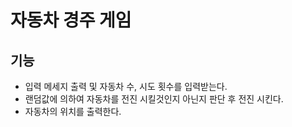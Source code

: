 # 자동차 경주 게임
## 기능
* 입력 메세지 출력 및 자동차 수, 시도 횟수를 입력받는다.
* 랜덤값에 의하여 자동차를 전진 시킬것인지 아닌지 판단 후 전진 시킨다.
* 자동차의 위치를 출력한다.